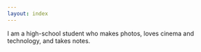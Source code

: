 ```yaml
---
layout: index
---
```

I am a high-school student who makes photos, loves cinema and technology, and takes notes.